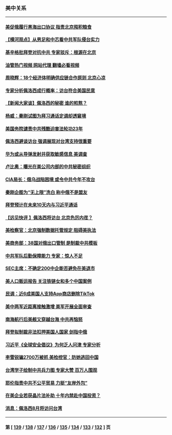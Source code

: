 ### 美中关系
---
#### [美促俄履行黑海出口协议 指责北京囤积粮食](../../pages/nf1412576/n13787501.md?07231645) 
#### [【横河观点】从男足和中芯看中共军队侵台实力](../../pages/nf1412576/n13787463.md?07231645) 
#### [基辛格批拜登对抗中共 专家驳斥：根源在北京](../../pages/nf1412576/n13787082.md?07231645) 
#### [油管热门视频 网站代理 翻墙必看视频](http://209.222.30.114:81/youtube.html?07231645)
#### [周晓辉：18个经济体明确供应链合作原则  北京心凉](../../pages/nf1412576/n13787301.md?07231645) 
#### [专家分析佩洛西成行概率：访台符合美国民意](../../pages/nf1412576/n13787023.md?07231645) 
#### [【新闻大家谈】佩洛西的秘密 谁的煎熬？](../../pages/nf1412576/n13787167.md?07231645) 
#### [杨威：秦刚试图为拜习通话定调却透窘境](../../pages/nf1412576/n13786647.md?07231645) 
#### [美国务院谴责中共残酷迫害法轮功23年](../../pages/nf1412576/n13786585.md?07231645) 
#### [佩洛西避谈访台 强调展现对台湾支持很重要](../../pages/nf1412576/n13786329.md?07231645) 
#### [华为或从导弹发射井获取敏感信息 美调查](../../pages/nf1412576/n13786198.md?07231645) 
#### [卢比奥：曝光在美公司内部的中共秘密组织](../../pages/nf1412576/n13786308.md?07231645) 
#### [CIA局长：俄乌战陷困境 或令中共今年不攻台](../../pages/nf1412576/n13786225.md?07231645) 
#### [秦刚企图为“无上限”洗白 称中俄不是盟友](../../pages/nf1412576/n13785999.md?07231645) 
#### [拜登预计在未来10天内与习近平通话](../../pages/nf1412576/n13785770.md?07231645) 
#### [【远见快评 】佩洛西将访台 北京色厉内荏？](../../pages/nf1412576/n13785617.md?07231645) 
#### [美检察官：北京强制数据托管规定 阻碍美执法](../../pages/nf1412576/n13785532.md?07231645) 
#### [美商务部：38国对俄出口管制 是制裁中共模板](../../pages/nf1412576/n13785546.md?07231645) 
#### [中共军队后勤保障能力 专家：惊人不足](../../pages/nf1412576/n13785315.md?07231645) 
#### [SEC主席：不确定200中企能否避免在美退市](../../pages/nf1412576/n13785490.md?07231645) 
#### [美人口贩运报告 关注铁链女和多个中国案例](../../pages/nf1412576/n13785235.md?07231645) 
#### [民调：近6成美国人支持App商店删除TikTok](../../pages/nf1412576/n13785206.md?07231645) 
#### [美中两军近距离接触激增 美军开展全面审查](../../pages/nf1412576/n13785161.md?07231645) 
#### [南海航行后美舰又穿越台海 中共再恼怒](../../pages/nf1412576/n13784908.md?07231645) 
#### [拜登拟制裁非法扣押美国人国家 剑指中俄](../../pages/nf1412576/n13784765.md?07231645) 
#### [习近平《全球安全倡议》为何乏人问津 专家分析](../../pages/nf1412576/n13784733.md?07231645) 
#### [李雪锐骗2700万被抓 美检控官：防她逃回中国](../../pages/nf1412576/n13784189.md?07231645) 
#### [台湾学子绘制中共兵力图 专家大赞 百万人围观](../../pages/nf1412576/n13784484.md?07231645) 
#### [耶伦指责中共不公平贸易 力挺“友岸外包”](../../pages/nf1412576/n13784676.md?07231645) 
#### [在美企业若获晶片法补助 十年内禁赴中国投资？](../../pages/nf1412576/n13784379.md?07231645) 
#### [消息：佩洛西8月将访问台湾](../../pages/nf1412576/n13784330.md?07231645) 

---
#### 第 [ [139](./139.md?07231645) / [138](./138.md?07231645) / [137](./137.md?07231645) / [136](./136.md?07231645) / [135](./135.md?07231645) / [134](./134.md?07231645) / [133](./133.md?07231645) / [132](./132.md?07231645) ] 页
